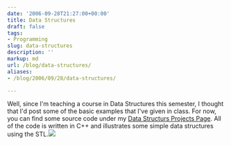 ```yaml
---
date: '2006-09-28T21:27:00+00:00'
title: Data Structures
draft: false
tags:
- Programming
slug: data-structures
description: ''
markup: md
url: /blog/data-structures/
aliases:
- /blog/2006/09/28/data-structures/

---
```


Well, since I'm teaching a course in Data Structures this semester, I thought that I'd post some of the basic examples that I've given in class. For now, you can find some source code under my [Data Structurs Projects Page](http://bradmontgomery.net/show.php?page=project_datastructures). All of the code is written in C++ and illustrates some simple data structures using the STL.![](https://blogger.googleusercontent.com/tracker/4123748873183487963-2895107757725929004?l=bradmontgomery.blogspot.com)